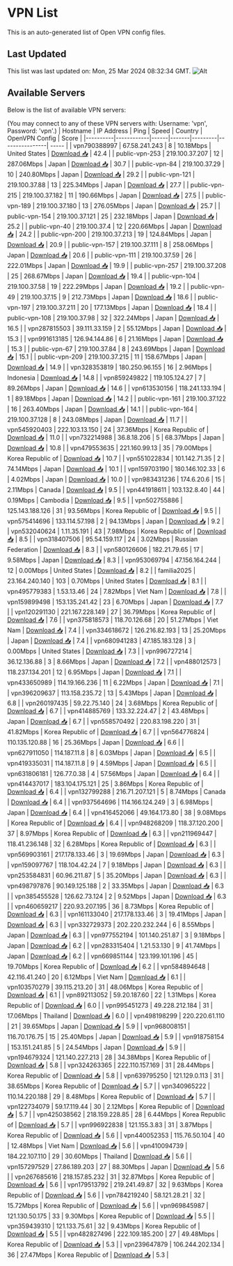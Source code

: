 # VPN List

This is an auto-generated list of Open VPN config files.

## Last Updated

This list was last updated on: Mon, 25 Mar 2024 08:32:34 GMT.
![Alt](https://repobeats.axiom.co/api/embed/186b98318ef1479477931607c1ad7d823f12451f.svg "Repobeats analytics image")

## Available Servers

Below is the list of available VPN servers:

(You may connect to any of these VPN servers with: Username: 'vpn', Password: 'vpn'.)
| Hostname | IP Address | Ping | Speed | Country | OpenVPN Config | Score |
|----------|------------|------|-------|---------|----------------| ----- |
| vpn790388997 | 67.58.241.243 | 8 | 10.18Mbps | United States | [Download 📥](./configs/server_0_US.ovpn) | 42.4 |
| public-vpn-253 | 219.100.37.207 | 12 | 287.06Mbps | Japan | [Download 📥](./configs/server_1_JP.ovpn) | 30.7 |
| public-vpn-84 | 219.100.37.29 | 10 | 240.80Mbps | Japan | [Download 📥](./configs/server_2_JP.ovpn) | 29.2 |
| public-vpn-121 | 219.100.37.88 | 13 | 225.34Mbps | Japan | [Download 📥](./configs/server_3_JP.ovpn) | 27.7 |
| public-vpn-215 | 219.100.37.182 | 11 | 190.66Mbps | Japan | [Download 📥](./configs/server_4_JP.ovpn) | 27.5 |
| public-vpn-189 | 219.100.37.180 | 13 | 276.05Mbps | Japan | [Download 📥](./configs/server_5_JP.ovpn) | 25.7 |
| public-vpn-154 | 219.100.37.121 | 25 | 232.18Mbps | Japan | [Download 📥](./configs/server_6_JP.ovpn) | 25.2 |
| public-vpn-40 | 219.100.37.4 | 12 | 220.66Mbps | Japan | [Download 📥](./configs/server_7_JP.ovpn) | 24.2 |
| public-vpn-200 | 219.100.37.213 | 19 | 124.84Mbps | Japan | [Download 📥](./configs/server_8_JP.ovpn) | 20.9 |
| public-vpn-157 | 219.100.37.111 | 8 | 258.06Mbps | Japan | [Download 📥](./configs/server_9_JP.ovpn) | 20.6 |
| public-vpn-111 | 219.100.37.59 | 26 | 222.01Mbps | Japan | [Download 📥](./configs/server_10_JP.ovpn) | 19.9 |
| public-vpn-257 | 219.100.37.208 | 25 | 268.67Mbps | Japan | [Download 📥](./configs/server_11_JP.ovpn) | 19.4 |
| public-vpn-104 | 219.100.37.58 | 19 | 222.29Mbps | Japan | [Download 📥](./configs/server_12_JP.ovpn) | 19.2 |
| public-vpn-49 | 219.100.37.15 | 9 | 212.73Mbps | Japan | [Download 📥](./configs/server_13_JP.ovpn) | 18.6 |
| public-vpn-197 | 219.100.37.211 | 20 | 177.13Mbps | Japan | [Download 📥](./configs/server_14_JP.ovpn) | 18.4 |
| public-vpn-108 | 219.100.37.98 | 32 | 322.24Mbps | Japan | [Download 📥](./configs/server_15_JP.ovpn) | 16.5 |
| vpn287815503 | 39.111.33.159 | 2 | 55.12Mbps | Japan | [Download 📥](./configs/server_16_JP.ovpn) | 15.3 |
| vpn991613185 | 126.94.144.86 | 6 | 21.16Mbps | Japan | [Download 📥](./configs/server_17_JP.ovpn) | 15.3 |
| public-vpn-67 | 219.100.37.84 | 8 | 243.69Mbps | Japan | [Download 📥](./configs/server_18_JP.ovpn) | 15.1 |
| public-vpn-209 | 219.100.37.215 | 11 | 158.67Mbps | Japan | [Download 📥](./configs/server_19_JP.ovpn) | 14.9 |
| vpn328353819 | 180.250.96.155 | 16 | 2.96Mbps | Indonesia | [Download 📥](./configs/server_20_ID.ovpn) | 14.8 |
| vpn859249822 | 119.105.124.27 | 7 | 89.26Mbps | Japan | [Download 📥](./configs/server_21_JP.ovpn) | 14.6 |
| vpn613530156 | 118.241.133.194 | 1 | 89.18Mbps | Japan | [Download 📥](./configs/server_22_JP.ovpn) | 14.2 |
| public-vpn-161 | 219.100.37.122 | 16 | 263.40Mbps | Japan | [Download 📥](./configs/server_23_JP.ovpn) | 14.1 |
| public-vpn-164 | 219.100.37.128 | 8 | 243.08Mbps | Japan | [Download 📥](./configs/server_24_JP.ovpn) | 11.7 |
| vpn545920403 | 222.103.13.150 | 24 | 37.36Mbps | Korea Republic of | [Download 📥](./configs/server_25_KR.ovpn) | 11.0 |
| vpn732214988 | 36.8.18.206 | 5 | 68.37Mbps | Japan | [Download 📥](./configs/server_26_JP.ovpn) | 10.8 |
| vpn479553635 | 221.160.99.13 | 35 | 79.00Mbps | Korea Republic of | [Download 📥](./configs/server_27_KR.ovpn) | 10.7 |
| vpn551022834 | 101.142.71.35 | 2 | 74.14Mbps | Japan | [Download 📥](./configs/server_28_JP.ovpn) | 10.1 |
| vpn159703190 | 180.146.102.33 | 6 | 4.02Mbps | Japan | [Download 📥](./configs/server_29_JP.ovpn) | 10.0 |
| vpn983431236 | 174.6.20.6 | 15 | 2.11Mbps | Canada | [Download 📥](./configs/server_30_CA.ovpn) | 9.5 |
| vpn441918611 | 103.132.8.40 | 44 | 0.19Mbps | Cambodia | [Download 📥](./configs/server_31_KH.ovpn) | 9.5 |
| vpn502755886 | 125.143.188.126 | 31 | 93.56Mbps | Korea Republic of | [Download 📥](./configs/server_32_KR.ovpn) | 9.5 |
| vpn575414696 | 133.114.57.198 | 2 | 94.13Mbps | Japan | [Download 📥](./configs/server_33_JP.ovpn) | 9.2 |
| vpn532040624 | 1.11.35.191 | 43 | 7.98Mbps | Korea Republic of | [Download 📥](./configs/server_34_KR.ovpn) | 8.5 |
| vpn318407506 | 95.54.159.117 | 24 | 3.02Mbps | Russian Federation | [Download 📥](./configs/server_35_RU.ovpn) | 8.3 |
| vpn580126606 | 182.21.79.65 | 17 | 9.58Mbps | Japan | [Download 📥](./configs/server_36_JP.ovpn) | 8.3 |
| vpn953069794 | 47.156.164.244 | 12 | 0.00Mbps | United States | [Download 📥](./configs/server_37_US.ovpn) | 8.2 |
| familia2025 | 23.164.240.140 | 103 | 0.70Mbps | United States | [Download 📥](./configs/server_38_US.ovpn) | 8.1 |
| vpn495779383 | 1.53.13.46 | 24 | 7.82Mbps | Viet Nam | [Download 📥](./configs/server_39_VN.ovpn) | 7.8 |
| vpn159899498 | 153.135.241.42 | 23 | 6.70Mbps | Japan | [Download 📥](./configs/server_40_JP.ovpn) | 7.7 |
| vpn120291130 | 221.167.228.149 | 27 | 36.79Mbps | Korea Republic of | [Download 📥](./configs/server_41_KR.ovpn) | 7.6 |
| vpn375818573 | 118.70.126.68 | 20 | 51.27Mbps | Viet Nam | [Download 📥](./configs/server_42_VN.ovpn) | 7.4 |
| vpn334618672 | 126.216.82.193 | 13 | 25.20Mbps | Japan | [Download 📥](./configs/server_43_JP.ovpn) | 7.4 |
| vpn680941283 | 47.185.183.128 | 3 | 0.00Mbps | United States | [Download 📥](./configs/server_44_US.ovpn) | 7.3 |
| vpn996727214 | 36.12.136.88 | 3 | 8.66Mbps | Japan | [Download 📥](./configs/server_45_JP.ovpn) | 7.2 |
| vpn488012573 | 118.237.134.201 | 12 | 6.95Mbps | Japan | [Download 📥](./configs/server_46_JP.ovpn) | 7.1 |
| vpn433650989 | 114.19.166.236 | 11 | 6.22Mbps | Japan | [Download 📥](./configs/server_47_JP.ovpn) | 7.1 |
| vpn396209637 | 113.158.235.72 | 13 | 5.43Mbps | Japan | [Download 📥](./configs/server_48_JP.ovpn) | 6.8 |
| vpn260197435 | 59.22.75.140 | 24 | 3.68Mbps | Korea Republic of | [Download 📥](./configs/server_49_KR.ovpn) | 6.7 |
| vpn414885769 | 133.32.224.47 | 2 | 43.48Mbps | Japan | [Download 📥](./configs/server_50_JP.ovpn) | 6.7 |
| vpn558570492 | 220.83.198.220 | 31 | 41.82Mbps | Korea Republic of | [Download 📥](./configs/server_51_KR.ovpn) | 6.7 |
| vpn564776824 | 110.135.120.88 | 16 | 25.36Mbps | Japan | [Download 📥](./configs/server_52_JP.ovpn) | 6.6 |
| vpn627911050 | 114.187.11.8 | 8 | 6.03Mbps | Japan | [Download 📥](./configs/server_53_JP.ovpn) | 6.5 |
| vpn419335031 | 114.187.11.8 | 9 | 4.59Mbps | Japan | [Download 📥](./configs/server_54_JP.ovpn) | 6.5 |
| vpn631806181 | 126.77.0.38 | 4 | 57.56Mbps | Japan | [Download 📥](./configs/server_55_JP.ovpn) | 6.4 |
| vpn414437017 | 183.104.175.121 | 25 | 3.86Mbps | Korea Republic of | [Download 📥](./configs/server_56_KR.ovpn) | 6.4 |
| vpn132799288 | 216.71.207.121 | 5 | 8.74Mbps | Canada | [Download 📥](./configs/server_57_CA.ovpn) | 6.4 |
| vpn937564696 | 114.166.124.249 | 3 | 6.98Mbps | Japan | [Download 📥](./configs/server_58_JP.ovpn) | 6.4 |
| vpn416452066 | 49.164.173.80 | 38 | 9.08Mbps | Korea Republic of | [Download 📥](./configs/server_59_KR.ovpn) | 6.4 |
| vpn948268209 | 118.37.120.200 | 37 | 8.97Mbps | Korea Republic of | [Download 📥](./configs/server_60_KR.ovpn) | 6.3 |
| vpn211969447 | 118.41.236.148 | 32 | 6.28Mbps | Korea Republic of | [Download 📥](./configs/server_61_KR.ovpn) | 6.3 |
| vpn569903161 | 217.178.133.46 | 3 | 19.69Mbps | Japan | [Download 📥](./configs/server_62_JP.ovpn) | 6.3 |
| vpn159097767 | 118.104.42.24 | 7 | 9.18Mbps | Japan | [Download 📥](./configs/server_63_JP.ovpn) | 6.3 |
| vpn253584831 | 60.96.211.87 | 5 | 35.20Mbps | Japan | [Download 📥](./configs/server_64_JP.ovpn) | 6.3 |
| vpn498797876 | 90.149.125.188 | 2 | 33.35Mbps | Japan | [Download 📥](./configs/server_65_JP.ovpn) | 6.3 |
| vpn385455528 | 126.62.73.124 | 2 | 9.52Mbps | Japan | [Download 📥](./configs/server_66_JP.ovpn) | 6.3 |
| vpn460659217 | 220.93.207.195 | 36 | 8.73Mbps | Korea Republic of | [Download 📥](./configs/server_67_KR.ovpn) | 6.3 |
| vpn161133040 | 217.178.133.46 | 3 | 19.41Mbps | Japan | [Download 📥](./configs/server_68_JP.ovpn) | 6.3 |
| vpn332729373 | 202.220.232.244 | 6 | 8.55Mbps | Japan | [Download 📥](./configs/server_69_JP.ovpn) | 6.3 |
| vpn977552194 | 101.140.251.87 | 3 | 9.18Mbps | Japan | [Download 📥](./configs/server_70_JP.ovpn) | 6.2 |
| vpn283315404 | 1.21.53.130 | 9 | 41.74Mbps | Japan | [Download 📥](./configs/server_71_JP.ovpn) | 6.2 |
| vpn669851144 | 123.199.101.196 | 45 | 19.70Mbps | Korea Republic of | [Download 📥](./configs/server_72_KR.ovpn) | 6.2 |
| vpn584894648 | 42.116.41.240 | 20 | 6.12Mbps | Viet Nam | [Download 📥](./configs/server_73_VN.ovpn) | 6.1 |
| vpn103570279 | 39.115.213.20 | 31 | 48.06Mbps | Korea Republic of | [Download 📥](./configs/server_74_KR.ovpn) | 6.1 |
| vpn892113052 | 59.20.187.60 | 22 | 1.31Mbps | Korea Republic of | [Download 📥](./configs/server_75_KR.ovpn) | 6.0 |
| vpn995451273 | 49.228.212.184 | 31 | 17.06Mbps | Thailand | [Download 📥](./configs/server_76_TH.ovpn) | 6.0 |
| vpn498198299 | 220.220.61.110 | 21 | 39.65Mbps | Japan | [Download 📥](./configs/server_77_JP.ovpn) | 5.9 |
| vpn968008151 | 116.70.176.75 | 15 | 25.40Mbps | Japan | [Download 📥](./configs/server_78_JP.ovpn) | 5.9 |
| vpn918758154 | 153.151.241.85 | 5 | 24.54Mbps | Japan | [Download 📥](./configs/server_79_JP.ovpn) | 5.9 |
| vpn194679324 | 121.140.227.213 | 28 | 34.38Mbps | Korea Republic of | [Download 📥](./configs/server_80_KR.ovpn) | 5.8 |
| vpn324263365 | 222.110.157.169 | 31 | 28.44Mbps | Korea Republic of | [Download 📥](./configs/server_81_KR.ovpn) | 5.8 |
| vpn639795250 | 121.129.0.113 | 31 | 38.65Mbps | Korea Republic of | [Download 📥](./configs/server_82_KR.ovpn) | 5.7 |
| vpn340965222 | 110.14.220.188 | 29 | 8.48Mbps | Korea Republic of | [Download 📥](./configs/server_83_KR.ovpn) | 5.7 |
| vpn122734079 | 59.17.119.44 | 30 | 2.12Mbps | Korea Republic of | [Download 📥](./configs/server_84_KR.ovpn) | 5.7 |
| vpn425038562 | 218.159.228.85 | 28 | 6.44Mbps | Korea Republic of | [Download 📥](./configs/server_85_KR.ovpn) | 5.7 |
| vpn996922838 | 121.155.3.83 | 31 | 3.87Mbps | Korea Republic of | [Download 📥](./configs/server_86_KR.ovpn) | 5.6 |
| vpn440052353 | 115.76.50.104 | 40 | 12.48Mbps | Viet Nam | [Download 📥](./configs/server_87_VN.ovpn) | 5.6 |
| vpn410094739 | 184.22.107.110 | 29 | 30.60Mbps | Thailand | [Download 📥](./configs/server_88_TH.ovpn) | 5.6 |
| vpn157297529 | 27.86.189.203 | 27 | 88.30Mbps | Japan | [Download 📥](./configs/server_89_JP.ovpn) | 5.6 |
| vpn267685616 | 218.157.85.232 | 31 | 32.87Mbps | Korea Republic of | [Download 📥](./configs/server_90_KR.ovpn) | 5.6 |
| vpn179513792 | 219.241.49.87 | 32 | 9.63Mbps | Korea Republic of | [Download 📥](./configs/server_91_KR.ovpn) | 5.6 |
| vpn784219240 | 58.121.28.21 | 32 | 15.72Mbps | Korea Republic of | [Download 📥](./configs/server_92_KR.ovpn) | 5.6 |
| vpn969845987 | 121.130.50.175 | 33 | 9.30Mbps | Korea Republic of | [Download 📥](./configs/server_93_KR.ovpn) | 5.5 |
| vpn359439310 | 121.133.75.61 | 32 | 9.43Mbps | Korea Republic of | [Download 📥](./configs/server_94_KR.ovpn) | 5.5 |
| vpn482827496 | 222.109.185.200 | 27 | 49.48Mbps | Korea Republic of | [Download 📥](./configs/server_95_KR.ovpn) | 5.3 |
| vpn239647879 | 106.244.202.134 | 36 | 27.47Mbps | Korea Republic of | [Download 📥](./configs/server_96_KR.ovpn) | 5.3 |
